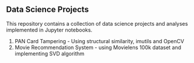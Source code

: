 ## Data Science Projects
This repository contains a collection of data science projects and analyses implemented in Jupyter notebooks.

1. PAN Card Tampering - Using structural similarity, imutils and OpenCV
2. Movie Recommendation System - using Movielens 100k dataset and implementing SVD algorithm
